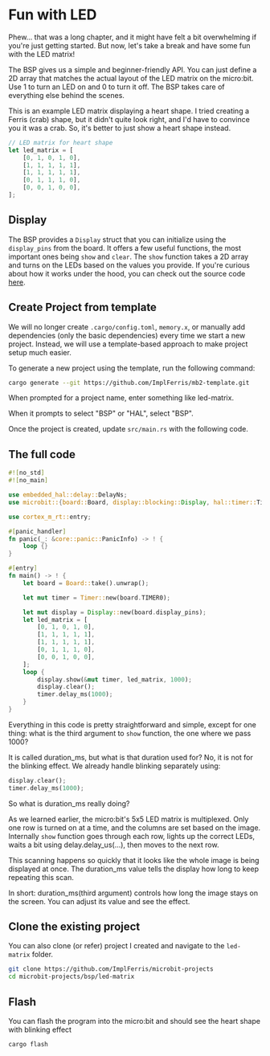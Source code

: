 # Fun with LED

Phew... that was a long chapter, and it might have felt a bit overwhelming if you're just getting started. But now, let's take a break and have some fun with the LED matrix!

The BSP gives us a simple and beginner-friendly API. You can just define a 2D array that matches the actual layout of the LED matrix on the micro:bit. Use 1 to turn an LED on and 0 to turn it off. The BSP takes care of everything else behind the scenes.

This is an example LED matrix displaying a heart shape. I tried creating a Ferris (crab) shape, but it didn't quite look right, and I'd have to convince you it was a crab. So, it's better to just show a heart shape instead.

```rust
// LED matrix for heart shape
let led_matrix = [
    [0, 1, 0, 1, 0],
    [1, 1, 1, 1, 1],
    [1, 1, 1, 1, 1],
    [0, 1, 1, 1, 0],
    [0, 0, 1, 0, 0],
];
```

## Display

The BSP provides a `Display` struct that you can initialize using the `display_pins` from the board. It offers a few useful functions, the most important ones being `show` and `clear`. The `show` function takes a 2D array and turns on the LEDs based on the values you provide. If you're curious about how it works under the hood, you can check out the source code [here](https://github.com/nrf-rs/microbit/blob/d64e1b2be8ebd84f73c2df20f91afa8b3c1c949e/microbit-common/src/display/blocking.rs#L154).

## Create Project from template

We will no longer create `.cargo/config.toml`, `memory.x`, or manually add dependencies (only the basic dependencies) every time we start a new project. Instead, we will use a template-based approach to make project setup much easier.

To generate a new project using the template, run the following command:

```sh
cargo generate --git https://github.com/ImplFerris/mb2-template.git
```

When prompted for a project name, enter something like led-matrix.

When it prompts to select "BSP" or "HAL", select "BSP".

Once the project is created, update `src/main.rs` with the following code.

## The full code

```rust
#![no_std]
#![no_main]

use embedded_hal::delay::DelayNs;
use microbit::{board::Board, display::blocking::Display, hal::timer::Timer};

use cortex_m_rt::entry;

#[panic_handler]
fn panic(_: &core::panic::PanicInfo) -> ! {
    loop {}
}

#[entry]
fn main() -> ! {
    let board = Board::take().unwrap();

    let mut timer = Timer::new(board.TIMER0);

    let mut display = Display::new(board.display_pins);
    let led_matrix = [
        [0, 1, 0, 1, 0],
        [1, 1, 1, 1, 1],
        [1, 1, 1, 1, 1],
        [0, 1, 1, 1, 0],
        [0, 0, 1, 0, 0],
    ];
    loop {
        display.show(&mut timer, led_matrix, 1000);
        display.clear();
        timer.delay_ms(1000);
    }
}
```

Everything in this code is pretty straightforward and simple, except for one thing: what is the third argument to `show` function, the one where we pass 1000?

It is called duration_ms, but what is that duration used for? No, it is not for the blinking effect. We already handle blinking separately using:

```rust
display.clear();
timer.delay_ms(1000);
```

So what is duration_ms really doing?

As we learned earlier, the micro:bit's 5x5 LED matrix is multiplexed. Only one row is turned on at a time, and the columns are set based on the image. Internally `show` function goes through each row, lights up the correct LEDs, waits a bit using delay.delay_us(...), then moves to the next row.

This scanning happens so quickly that it looks like the whole image is being displayed at once. The duration_ms value tells the display how long to keep repeating this scan.

In short:
duration_ms(third argument) controls how long the image stays on the screen. You can adjust its value and see the effect.

## Clone the existing project
You can also clone (or refer) project I created and navigate to the `led-matrix` folder.

```sh
git clone https://github.com/ImplFerris/microbit-projects
cd microbit-projects/bsp/led-matrix
```


## Flash

You can flash the program into the micro:bit and should see the heart shape with blinking effect

```sh
cargo flash
```
